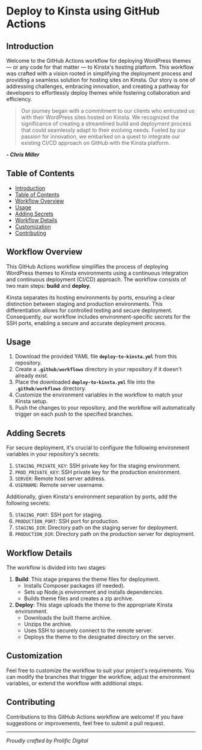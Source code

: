 # Deploy to Kinsta using GitHub Actions

## Introduction

Welcome to the GitHub Actions workflow for deploying WordPress themes — or any code for that matter — to Kinsta's hosting platform. This workflow was crafted with a vision rooted in simplifying the deployment process and providing a seamless solution for hosting sites on Kinsta. Our story is one of addressing challenges, embracing innovation, and creating a pathway for developers to effortlessly deploy themes while fostering collaboration and efficiency.

> Our journey began with a commitment to our clients who entrusted us with their WordPress sites hosted on Kinsta. We recognized the significance of creating a streamlined build and deployment process that could seamlessly adapt to their evolving needs. Fueled by our passion for innovation, we embarked on a quest to integrate our existing CI/CD approach on GitHub with the Kinsta platform.
> 

***- Chris Miller***

## Table of Contents

- [Introduction](#introduction)
- [Table of Contents](#table-of-contents)
- [Workflow Overview](#workflow-overview)
- [Usage](#usage)
- [Adding Secrets](#adding-secrets)
- [Workflow Details](#workflow-details)
- [Customization](#customization)
- [Contributing](#contributing)

## Workflow Overview

This GitHub Actions workflow simplifies the process of deploying WordPress themes to Kinsta environments using a continuous integration and continuous deployment (CI/CD) approach. The workflow consists of two main steps: **build** and **deploy**.

Kinsta separates its hosting environments by ports, ensuring a clear distinction between staging and production environments. This differentiation allows for controlled testing and secure deployment. Consequently, our workflow includes environment-specific secrets for the SSH ports, enabling a secure and accurate deployment process.

## Usage

1. Download the provided YAML file **`deploy-to-kinsta.yml`** from this repository.
2. Create a **`.github/workflows`** directory in your repository if it doesn't already exist.
3. Place the downloaded **`deploy-to-kinsta.yml`** file into the **`.github/workflows`** directory.
4. Customize the environment variables in the workflow to match your Kinsta setup.
5. Push the changes to your repository, and the workflow will automatically trigger on each push to the specified branches.

## Adding Secrets

For secure deployment, it's crucial to configure the following environment variables in your repository's secrets:

1. `STAGING_PRIVATE_KEY`: SSH private key for the staging environment.
2. `PROD_PRIVATE_KEY`: SSH private key for the production environment.
3. `SERVER`: Remote host server address.
4. `USERNAME`: Remote server username.

Additionally, given Kinsta's environment separation by ports, add the following secrets:

5. `STAGING_PORT`: SSH port for staging.
6. `PRODUCTION_PORT`: SSH port for production.
7. `STAGING_DIR`: Directory path on the staging server for deployment.
8. `PRODUCTION_DIR`: Directory path on the production server for deployment.

## Workflow Details

The workflow is divided into two stages:

1. **Build**: This stage prepares the theme files for deployment.
    - Installs Composer packages (if needed).
    - Sets up Node.js environment and installs dependencies.
    - Builds theme files and creates a zip archive.
2. **Deploy**: This stage uploads the theme to the appropriate Kinsta environment.
    - Downloads the built theme archive.
    - Unzips the archive.
    - Uses SSH to securely connect to the remote server.
    - Deploys the theme to the designated directory on the server.

## Customization

Feel free to customize the workflow to suit your project's requirements. You can modify the branches that trigger the workflow, adjust the environment variables, or extend the workflow with additional steps.

## Contributing

Contributions to this GitHub Actions workflow are welcome! If you have suggestions or improvements, feel free to submit a pull request.

---

*Proudly crafted by Prolific Digital*
